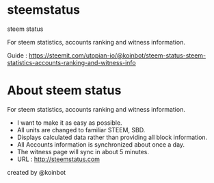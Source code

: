 # steemstatus
steem status

For steem statistics, accounts ranking and witness information.

Guide : https://steemit.com/utopian-io/@koinbot/steem-status-steem-statistics-accounts-ranking-and-witness-info

# About steem status
For steem statistics, accounts ranking and witness information.

* I want to make it as easy as possible.
* All units are changed to familiar STEEM, SBD.
* Displays calculated data rather than providing all block information.
* All Accounts information is synchronized about once a day.
* The witness page will sync in about 5 minutes.
* URL : http://steemstatus.com


created by @koinbot
